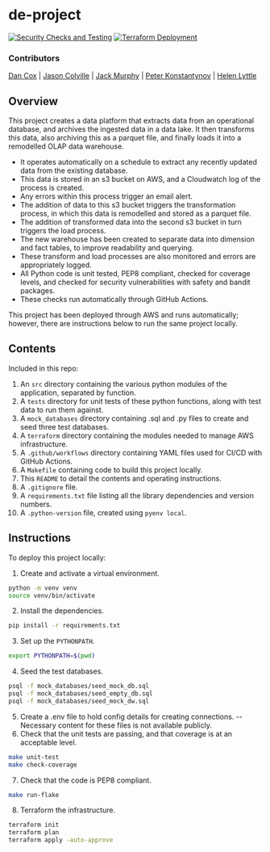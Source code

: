 # de-project
[![Security Checks and Testing](https://github.com/CavemanDan667/de-project/actions/workflows/checks_and_tests.yml/badge.svg)](https://github.com/CavemanDan667/de-project/actions/workflows/checks_and_tests.yml)
[![Terraform Deployment](https://github.com/CavemanDan667/de-project/actions/workflows/terraform_deployment.yml/badge.svg)](https://github.com/CavemanDan667/de-project/actions/workflows/terraform_deployment.yml)

### Contributors
[Dan Cox](https://github.com/CavemanDan667) | 
[Jason Colville](https://github.com/jcolville1) | 
[Jack Murphy](https://github.com/Wander1ngPanda) | 
[Peter Konstantynov](https://github.com/peterkonst) | 
[Helen Lyttle](https://github.com/hlyttle)

## Overview
This project creates a data platform that extracts data from an operational database, and archives the ingested data in a data lake.
It then transforms this data, also archiving this as a parquet file, and finally loads it into a remodelled OLAP data warehouse.
* It operates automatically on a schedule to extract any recently updated data from the existing database.
* This data is stored in an s3 bucket on AWS, and a Cloudwatch log of the process is created.
* Any errors within this process trigger an email alert.
* The addition of data to this s3 bucket triggers the transformation process, in which this data is remodelled and stored as a parquet file.
* The addition of transformed data into the second s3 bucket in turn triggers the load process.
* The new warehouse has been created to separate data into dimension and fact tables, to improve readability and querying.
* These transform and load processes are also monitored and errors are appropriately logged.
* All Python code is unit tested, PEP8 compliant, checked for coverage levels, and checked for security vulnerabilities with safety and bandit packages.
* These checks run automatically through GitHub Actions.

This project has been deployed through AWS and runs automatically; however, there are instructions below to run the same project locally.

## Contents
Included in this repo: 
1. An `src` directory containing the various python modules of the application, separated by function.
2. A `tests` directory for unit tests of these python functions, along with test data to run them against.
3. A `mock_databases` directory containing .sql and .py files to create and seed three test databases.
4. A `terraform` directory containing the modules needed to manage AWS infrastructure.
5. A `.github/workflows` directory containing YAML files used for CI/CD with GitHub Actions.
6. A `Makefile` containing code to build this project locally.
7. This `README` to detail the contents and operating instructions.
8. A `.gitignore` file.
9. A `requirements.txt` file listing all the library dependencies and version numbers.
10. A `.python-version` file, created using `pyenv local`.

## Instructions
To deploy this project locally:
1. Create and activate a virtual environment.
```bash
python -m venv venv
source venv/bin/activate
```
2. Install the dependencies.
```bash
pip install -r requirements.txt
```
3. Set up the `PYTHONPATH`.
```bash
export PYTHONPATH=$(pwd)
```
4. Seed the test databases.
```bash
psql -f mock_databases/seed_mock_db.sql
psql -f mock_databases/seed_empty_db.sql
psql -f mock_databases/seed_mock_dw.sql
```
5. Create a .env file to hold config details for creating connections.
-- Necessary content for these files is not available publicly.
6. Check that the unit tests are passing, and that coverage is at an acceptable level.
```bash
make unit-test
make check-coverage
```
7. Check that the code is PEP8 compliant.
```bash
make run-flake
```
8. Terraform the infrastructure.
```bash
terraform init
terraform plan
terraform apply -auto-approve
```